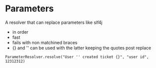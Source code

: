 # Parameters

A resolver that can replace parameters like slf4j
* in order
* fast
* fails with non matchined braces
* {} and '' can be used with the latter keeping the quotes post replace

```
ParameterResolver.resolve("User '' created ticket {}", "user id", 12312312)
```
